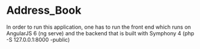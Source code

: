 # Address_Book
In order to run this application, one has to run the front end which runs on AngularJS 6 (ng serve) and the backend that is built with Symphony 4 (php -S 127.0.0.1:8000 -public)
